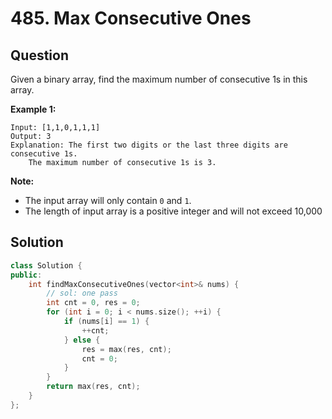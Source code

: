 # 485. Max Consecutive Ones

## Question

Given a binary array, find the maximum number of consecutive 1s in this array.

**Example 1:**

```text
Input: [1,1,0,1,1,1]
Output: 3
Explanation: The first two digits or the last three digits are consecutive 1s.
    The maximum number of consecutive 1s is 3.
```

**Note:**

* The input array will only contain `0` and `1`.
* The length of input array is a positive integer and will not exceed 10,000

## Solution

```cpp
class Solution {
public:
    int findMaxConsecutiveOnes(vector<int>& nums) {
        // sol: one pass
        int cnt = 0, res = 0;
        for (int i = 0; i < nums.size(); ++i) {
            if (nums[i] == 1) {
                ++cnt;
            } else {
                res = max(res, cnt);
                cnt = 0;
            }
        }
        return max(res, cnt);
    }
};
```

